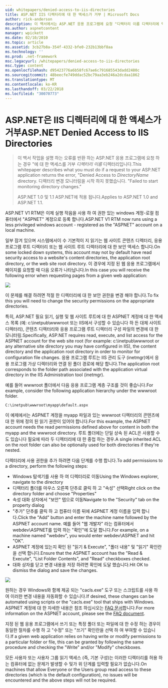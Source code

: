 ```yaml
---
uid: whitepapers/denied-access-to-iis-directories
title: ASP.NET IIS 디렉터리에 대 한 액세스가 거부 | Microsoft Docs
author: rick-anderson
description: 이 백서에서는 ASP.NET 응용 프로그램에 요청 "디렉터리 이름 디렉터리에 액세스 거부 오류를 반환 하는 경우 수행 해야 작업 설명 합니다. S를 못했습니다...
ms.author: aspnetcontent
manager: wpickett
ms.date: 02/10/2010
ms.topic: article
ms.assetid: 3cb27b8a-354f-4332-bfe0-232b13bbf8aa
ms.technology: ''
ms.prod: .net-framework
msc.legacyurl: /whitepapers/denied-access-to-iis-directories
msc.type: content
ms.openlocfilehash: d95423776a6b58fc67ae6c791685543dadd2480c
ms.sourcegitcommit: 48beecfe749ddac52bc79aa3eb246a2dcdaa1862
ms.translationtype: MT
ms.contentlocale: ko-KR
ms.lasthandoff: 03/22/2018
ms.locfileid: "30070773"
---
```

<a name="aspnet-denied-access-to-iis-directories"></a><span data-ttu-id="b48cf-104">ASP.NET은 IIS 디렉터리에 대 한 액세스가 거부</span><span class="sxs-lookup"><span data-stu-id="b48cf-104">ASP.NET Denied Access to IIS Directories</span></span>
====================
> <span data-ttu-id="b48cf-105">이 백서 작업을 설명 하는 오류를 반환 하는 ASP.NET 응용 프로그램에 요청 하는 경우 "에 대 한 액세스를 거부 *디렉터리 이름* 디렉터리입니다.</span><span class="sxs-lookup"><span data-stu-id="b48cf-105">This whitepaper describes what you must do if a request to your ASP.NET application returns the error, "Denied Access to *DirectoryName* directory.</span></span> <span data-ttu-id="b48cf-106">디렉터리 변경 모니터링을 시작 하지 못했습니다. "</span><span class="sxs-lookup"><span data-stu-id="b48cf-106">Failed to start monitoring directory changes."</span></span>
> 
> <span data-ttu-id="b48cf-107">ASP.NET 1.0 및 1.1 ASP.NET에 적용 됩니다.</span><span class="sxs-lookup"><span data-stu-id="b48cf-107">Applies to ASP.NET 1.0 and ASP.NET 1.1.</span></span>


<span data-ttu-id="b48cf-108">ASP.NET V1 RTM은 이제 실행 작음을 사용 하 여 권한 있는 windows 계정-로컬 컴퓨터에서 "ASPNET" 계정으로 등록 합니다.</span><span class="sxs-lookup"><span data-stu-id="b48cf-108">ASP.NET V1 RTM now runs using a less privileged windows account - registered as the "ASPNET" account on a local machine.</span></span>

<span data-ttu-id="b48cf-109">일부 잠겨 있으며 시스템에서이 수 기본적이 지 읽기는 웹 사이트 콘텐츠 디렉터리, 응용 프로그램 루트 디렉터리 또는 웹 사이트 루트 디렉터리에 대 한 보안 액세스 합니다.</span><span class="sxs-lookup"><span data-stu-id="b48cf-109">On some locked down systems, this account may not by default have read security access to a website's content directories, the application root directory, or the web site root directory.</span></span> <span data-ttu-id="b48cf-110">이 경우에 지정 된 웹 응용 프로그램에서 페이지를 요청할 때 다음 오류가 나타납니다.</span><span class="sxs-lookup"><span data-stu-id="b48cf-110">In this case you will receive the following error when requesting pages from a given web application:</span></span>

![](denied-access-to-iis-directories/_static/image1.jpg)

<span data-ttu-id="b48cf-111">이 문제를 해결 하려면 적절 한 디렉터리에 대 한 보안 권한을 변경 해야 합니다.</span><span class="sxs-lookup"><span data-stu-id="b48cf-111">To fix this you will need to change the security permissions on the appropriate directories.</span></span>

<span data-ttu-id="b48cf-112">특히, ASP.NET 필요 읽기, 실행 및 웹 사이트 루트에 대 한 ASPNET 계정에 대 한 액세스 목록 (예: c:\inetpub\wwwroot 또는 IIS에서 구성할 수 있습니다 하 든 대체 사이트 디렉터리), 콘텐츠 디렉터리와 응용 프로그램 루트 디렉터리 구성 파일의 변경에 대 한 모니터링.</span><span class="sxs-lookup"><span data-stu-id="b48cf-112">Specifically, ASP.NET requires read, execute, and list access for the ASPNET account for the web site root (for example: c:\inetpub\wwwroot or any alternative site directory you may have configured in IIS), the content directory and the application root directory in order to monitor for configuration file changes.</span></span> <span data-ttu-id="b48cf-113">응용 프로그램 루트는 IIS 관리 도구 (inetmgr)에서 응용 프로그램 가상 디렉터리와 연결 된 폴더 경로에 해당 합니다.</span><span class="sxs-lookup"><span data-stu-id="b48cf-113">The application root corresponds to the folder path associated with the application virtual directory in the IIS Administration tool (inetmgr).</span></span>

<span data-ttu-id="b48cf-114">예를 들어 wwwroot 폴더에서 다음 응용 프로그램 계층 구조를 것이 좋습니다.</span><span class="sxs-lookup"><span data-stu-id="b48cf-114">For example, consider the following application hierarchy under the wwwroot folder.</span></span>

`C:\inetpub\wwwroot\myapp\default.aspx`

<span data-ttu-id="b48cf-115">이 예제에서는 ASPNET 계정을 myapp 파일과 있는 wwwroot 디렉터리의 콘텐츠에 대 한 위에 정의 된 읽기 권한이 있어야 합니다.</span><span class="sxs-lookup"><span data-stu-id="b48cf-115">For this example, the ASPNET account needs the read permissions defined above for content in both the myapp and the wwwroot directory.</span></span> <span data-ttu-id="b48cf-116">루트 폴더에는 단일 상속 된 ACL은 사용할 수도 있습니다 필요에 따라 두 디렉터리에 대 한 중첩 하는 경우.</span><span class="sxs-lookup"><span data-stu-id="b48cf-116">A single inherited ACL on the root folder can also be optionally used for both directories if they're nested.</span></span>

<span data-ttu-id="b48cf-117">디렉터리에 사용 권한을 추가 하려면 다음 단계를 수행 합니다.</span><span class="sxs-lookup"><span data-stu-id="b48cf-117">To add permissions to a directory, perform the following steps:</span></span>

- <span data-ttu-id="b48cf-118">Windows 탐색기를 사용 하 여 디렉터리로 이동</span><span class="sxs-lookup"><span data-stu-id="b48cf-118">Using the Windows explorer, navigate to the directory</span></span>
- <span data-ttu-id="b48cf-119">디렉터리 폴더를 마우스 오른쪽 단추로 클릭 하 고 "속성" 선택</span><span class="sxs-lookup"><span data-stu-id="b48cf-119">Right click on the directory folder and choose "Properties"</span></span>
- <span data-ttu-id="b48cf-120">속성 대화 상자에서 "보안" 탭으로 이동</span><span class="sxs-lookup"><span data-stu-id="b48cf-120">Navigate to the "Security" tab on the property dialog</span></span>
- <span data-ttu-id="b48cf-121">"추가" 단추를 클릭 하 고 컴퓨터 이름 뒤에 ASPNET 계정 이름을 입력 합니다.</span><span class="sxs-lookup"><span data-stu-id="b48cf-121">Click the "Add" button and enter the machine name followed by the ASPNET account name.</span></span> <span data-ttu-id="b48cf-122">예를 들어 "웹 개발자" 라는 컴퓨터에서 webdev\ASPNET를 입력 하는 "확인"에 도달 합니다.</span><span class="sxs-lookup"><span data-stu-id="b48cf-122">For example, on a machine named "webdev", you would enter webdev\ASPNET and hit "OK".</span></span>
- <span data-ttu-id="b48cf-123">ASPNET 계정에 있는지 확인 된 "읽기 &amp; Execute", "폴더 내용" 및 "읽기" 확인란을 선택 합니다.</span><span class="sxs-lookup"><span data-stu-id="b48cf-123">Ensure that the ASPNET account has the "Read &amp; Execute", "List Folder Contents", and "Read" checkboxes checked.</span></span>
- <span data-ttu-id="b48cf-124">대화 상자를 닫고 변경 내용을 저장 하려면 확인에 도달 했습니다.</span><span class="sxs-lookup"><span data-stu-id="b48cf-124">Hit OK to dismiss the dialog and save the changes.</span></span>

![](denied-access-to-iis-directories/_static/image2.jpg)

<span data-ttu-id="b48cf-125">원하는 경우 Windows와 함께 제공 되는 "cacls.exe" 도구 또는 스크립트를 사용 하 여 이러한 변경 내용을 자동화할 수 있습니다.</span><span class="sxs-lookup"><span data-stu-id="b48cf-125">If desired, these changes can be automated using scripts or the "cacls.exe" tool that ships with Windows.</span></span> <span data-ttu-id="b48cf-126">ASPNET 계정에 대 한 자세한 내용은 참조 하십시오는 [FAQ 문서](https://go.microsoft.com/fwlink/?LinkId=5828)합니다.</span><span class="sxs-lookup"><span data-stu-id="b48cf-126">For more information on the ASPNET account, please see the [FAQ document](https://go.microsoft.com/fwlink/?LinkId=5828).</span></span>

<span data-ttu-id="b48cf-127">지정 된 웹 응용 프로그램에서 쓰기 또는 특정 폴더 또는 파일에 대 한 수정 하는 경우이 동일한 절차를 수행 하 고 "수정" 또는 "쓰기" 확인란을 선택 하 여 부여할 수 있습니다.</span><span class="sxs-lookup"><span data-stu-id="b48cf-127">If a given web application relies on having write or modify permissions to a particular folder or file, this can be granted by following the same procedure and checking the "Write" and/or "Modify" checkboxes.</span></span>

<span data-ttu-id="b48cf-128">모든 사용자 또는 사용자 그룹 읽기 액세스 (즉, 기본 구성)는 이러한 디렉터리를 허용 하는 컴퓨터에 없는 문제가 발생할 수 및가 위 단계를 입력할 필요가 없습니다.</span><span class="sxs-lookup"><span data-stu-id="b48cf-128">On machines that allow Everyone or the Users group read access to these directories (which is the default configuration), no issues will be encountered and the above steps will not be required.</span></span>
